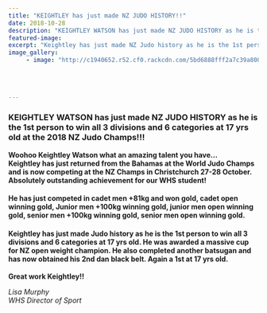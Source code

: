 ```yaml
---
title: "KEIGHTLEY has just made NZ JUDO HISTORY!!"
date: 2018-10-28
description: "KEIGHTLEY WATSON has just made NZ JUDO HISTORY as he is the 1st person to win all 3 divisions & 6 categories at 17 yrs old at the 2018 NZ Judo Champs..."
featured-image: 
excerpt: "Keightley has just made NZ Judo history as he is the 1st person to win all 3 divisions and 6 categories at 17 yrs old at the 2018 NZ Judo Champs."
image_gallery:
     - image: "http://c1940652.r52.cf0.rackcdn.com/5bd6888fff2a7c39a8000147/Keighley-1st-in-history-action-end-oct-sport-facebook.jpg"
    
    
    
    
---
```


<h3>KEIGHTLEY WATSON has just made NZ JUDO HISTORY as he is the 1st person to win all 3 divisions and 6 categories at 17 yrs old at the 2018 NZ Judo Champs!!!</h3>
<p><strong>Woohoo Keightley Watson what an amazing talent you have...</strong><br /><strong>Keightley has just returned from the Bahamas at the World Judo Champs and is now competing a</strong><span class="text_exposed_show"><strong>t the NZ Champs in Christchurch 27-28 October.</strong> <br /><strong>Absolutely outstanding achievement for our WHS student!&nbsp;</strong><br /></span></p>
<h4><span class="text_exposed_show">He has just competed in cadet men +81kg and won gold, cadet open winning gold, Junior men +100kg winning gold, junior men open winning gold, senior men +100kg winning gold, senior men open winning gold.&nbsp;</span></h4>
<h4 class="text_exposed_show">Keightley has just made Judo history as he is the 1st person to win all 3 divisions and 6 categories at 17 yrs old. He was awarded a massive cup for NZ open weight champion. He also completed another batsugan and has now obtained his 2nd dan black belt. Again a 1st at 17 yrs old.&nbsp;</h4>
<p><strong>Great work Keightley!!</strong></p>
<p><em>Lisa Murphy</em><br /><em>WHS Director of Sport</em></p>

